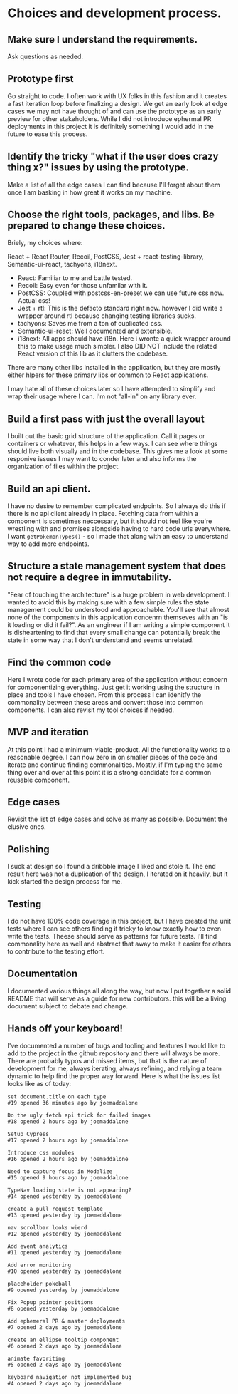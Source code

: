 # Choices and development process.

## Make sure I understand the requirements.

Ask questions as needed.

## Prototype first

Go straight to code.  I often work with UX folks in this fashion and it creates a fast iteration loop before finalizing a design.  We get an early look at edge cases we may not have thought of and can use the prototype as an early preview for other stakeholders.  While I did not introduce ephermal PR deployments in this project it is definitely something I would add in the future to ease this process.

## Identify the tricky "what if the user does crazy thing x?" issues by using the prototype.

Make a list of all the edge cases I can find because I'll forget about them once I am basking in how great it works on my machine.

## Choose the right tools, packages, and libs.  Be prepared to change these choices.

Briely, my choices where:

React + React Router, Recoil, PostCSS, Jest + react-testing-library, Semantic-ui-react, tachyons, i18next.

* React: Familiar to me and battle tested.
* Recoil: Easy even for those unfamilar with it.
* PostCSS: Coupled with postcss-en-preset we can use future css now.  Actual css!
* Jest + rtl: This is the defacto standard right now. however I did write a wrapper around rtl because changing testing libraries sucks.
* tachyons: Saves me from a ton of cuplicated css.
* Semantic-ui-react: Well documented and extensible.
* i18next: All apps should have i18n.  Here i wronte a quick wrapper around this to make usage much simpler.  I also DID NOT include the related React version of this lib as it clutters the codebase.

There are many other libs installed in the application, but they are mostly either hlpers for these primary libs or common to React applications.

I may hate all of these choices later so I have attempted to simplify and wrap their usage where I can.  I'm not "all-in" on any library ever.

## Build a first pass with just the overall layout

I built out the basic grid structure of the application.  Call it pages or containers or whatever, this helps in a few ways.  I can see where things should live both visually and in the codebase.  This gives me a look at some responive issues I may want to conder later and also informs the organization of files within the project.

## Build an api client.

I have no desire to remember complicated endpoints.  So I always do this if there is no api client already in place.  Fetching data from within a component is sometimes neccessary, but it should not feel like you're wrestling with and promises alongside having to hard code urls everywhere.  I want `getPokemonTypes()` - so I made that along with an easy to understand way to add more endpoints.

## Structure a state management system that does not require a degree in immutability.

"Fear of touching the architecture" is a huge problem in web development.  I wanted to avoid this by making sure with a few simple rules the state management could be understood and approachable.  You'll see that almost none of the components in this application concenrn themseves with an "is it loading or did it fail?".  As an engineer if I am writing a simple component it is disheartening to find that every small change can potentially break the state in some way that I don't understand and seems unrelated.

## Find the common code

Here I wrote code for each primary area of the application without concern for componentizing everything.  Just get it working using the structure in place and tools I have chosen.  From this process I can idenitfy the commonality between these areas and convert those into common components.  I can also revisit my tool choices if needed.

## MVP and iteration

At this point I had a minimum-viable-product.  All the functionality works to a reasonable degree.  I can now zero in on smaller pieces of the code and iterate and continue finding commonalities. Mostly, if I'm typing the same thing over and over at this point it is a strong candidate for a common reusable component.

## Edge cases

Revisit the list of edge cases and solve as many as possible.  Document the elusive ones.

## Polishing

I suck at design so I found a dribbble image I liked and stole it.  The end result here was not a duplication of the design, I iterated on it heavily, but it kick started the design process for me.

## Testing

I do not have 100% code coverage in this project, but I have created the unit tests where I can see others finding it tricky to know exactly how to even write the tests.  Theese should serve as patterns for future tests.  I'll find commonality here as well and abstract that away to make it easier for others to contribute to the testing effort.

## Documentation

I documented various things all along the way, but now I put together a solid README that will serve as a guide for new contributors.  this will be a living document subject to debate and change.

## Hands off your keyboard!

I've documented a number of bugs and tooling and features I would like to add to the project in the github repository and there will always be more.  There are probably typos and missed items, but that is the nature of development for me, always iterating, always refining, and relying a team dynamic to help find the proper way forward.  Here is what the issues list looks like as of today:

```
set document.title on each type
#19 opened 36 minutes ago by joemaddalone

Do the ugly fetch api trick for failed images
#18 opened 2 hours ago by joemaddalone

Setup Cypress
#17 opened 2 hours ago by joemaddalone

Introduce css modules
#16 opened 2 hours ago by joemaddalone

Need to capture focus in Modalize
#15 opened 9 hours ago by joemaddalone

TypeNav loading state is not appearing?
#14 opened yesterday by joemaddalone

create a pull request template
#13 opened yesterday by joemaddalone

nav scrollbar looks wierd
#12 opened yesterday by joemaddalone

Add event analytics
#11 opened yesterday by joemaddalone

Add error monitoring
#10 opened yesterday by joemaddalone

placeholder pokeball
#9 opened yesterday by joemaddalone

Fix Popup pointer positions
#8 opened yesterday by joemaddalone

Add ephemeral PR & master deployments
#7 opened 2 days ago by joemaddalone

create an ellipse tooltip component
#6 opened 2 days ago by joemaddalone

animate favoriting
#5 opened 2 days ago by joemaddalone

keyboard navigation not implemented bug
#4 opened 2 days ago by joemaddalone
```
